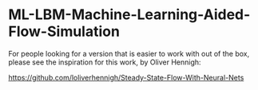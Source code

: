 # ML-LBM-Machine-Learning-Aided-Flow-Simulation

For people looking for a version that is easier to work with out of the box, please see the inspiration for this work, by Oliver Hennigh:

https://github.com/loliverhennigh/Steady-State-Flow-With-Neural-Nets
